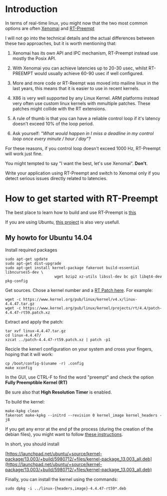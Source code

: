 # Introduction

In terms of real-time linux, you might now that the two most common options
are often [Xenomai](https://xenomai.org/) and [RT-Preempt](https://rt.wiki.kernel.org/index.php/Main_Page)

I will not go into the technical details and the actual differences between these
two approaches, but it is worth mentioning that:

1. Xenomai has its own API and IPC mechanism, RT-Preempt instead use mostly the Posix API.

2. With Xenomai you can achieve latencies up to 20-30 usec, whilst RT-PREEMPT
would usually achieve 60-90 usec if well configured.

3. More and more code or RT-Reempt was moved into mailine linux in the last years, 
this means that it is easier to use in recent kernels.

4. X86 is very well supported by any Linux Kernel. ARM platforms instead very often use
custom linux kernels with mmultiple patches. These patches might collide with the RT extensions.

5. A rule of thumb is that you can have a reliable control loop if it's latency doesn't exceed
10% of the loop period.

6. Ask yourself: *"What would happen in I miss a deadline in my control loop once every minute / hour / day"?*


For these reasons, if you control loop doesn't exceed 1000 Hz, RT-Preempt will 
work just fine.

You might tempted to say "I want the best, let's use Xenomai". **Don't**.

Write your application using RT-Preempt and switch to Xenomai only if you detect
serious issues directly related to latencies.

# How to get started with RT-Preempt

The best place to learn how to build and use RT-Preempt is [this](https://rt.wiki.kernel.org/index.php/RT_PREEMPT_HOWTO)

If you are using Ubuntu, [this project](https://bitbucket.org/thismaechler/ubuntustudio-14.04-realtimeaudio/src)
 is also very usefull.
 
## My howto for Ubuntu 14.04

Install required packages

    sudo apt-get update
    sudo apt-get dist-upgrade
    sudo apt-get install kernel-package fakeroot build-essential libncurses5-dev \
                          wget bzip2 xz-utils libssl-dev bc git libqt4-dev pkg-config



Get sources. Chose a kernel number and a [RT Patch here](https://www.kernel.org/pub/linux/kernel/projects/rt/).
For example:

    wget -c https://www.kernel.org/pub/linux/kernel/v4.x/linux-4.4.47.tar.gz
    wget -c https://www.kernel.org/pub/linux/kernel/projects/rt/4.4/patch-4.4.47-rt59.patch.xz

Extract and apply the patch:

    tar xvf linux-4.4.47.tar.gz 
    cd linux-4.4.47/
    xzcat ../patch-4.4.47-rt59.patch.xz | patch -p1

Recicle the kenerl configuration on your system and cross your fingers, hoping that it will work:


    cp /boot/config-$(uname -r) .config
    make xconfig

In the GUI, use CTRL-F to find the word "preempt" and check the option **Fully Preemptible Kernel (RT)**

Be sure also that **High Resolution Timer** is enabled.

To build the kernel:

    make-kpkg clean
    fakeroot make-kpkg --initrd --revision 0 kernel_image kernel_headers -j8
    
If you get any error at the end pf the process (during the creation of the debian files), you might want
 to follow [these instructions](https://bugs.launchpad.net/ubuntu/+source/kernel-package/+bug/1308183).
 
 In short, you should install 
 
 [https://launchpad.net/ubuntu/+source/kernel-package/13.003/+build/5980712/+files/kernel-package_13.003_all.deb](https://launchpad.net/ubuntu/+source/kernel-package/13.003/+build/5980712/+files/kernel-package_13.003_all.deb)


Finally, you can install the kernel using the commands:

    sudo dpkg -i ../linux-{headers,image}-4.4.47-rt59*.deb


